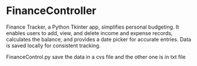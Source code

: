 # FinanceController
Finance Tracker, a Python Tkinter app, simplifies personal budgeting. It enables users to add, view, and delete income and expense records, calculates the balance, and provides a date picker for accurate entries. Data is saved locally for consistent tracking.

FinanceControl.py save the data in a cvs file and the other one is in txt file

